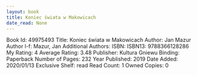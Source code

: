 ```yaml
---
layout: book
title: Koniec świata w Makowicach
date_read: None
---
```


Book Id: 49975493
Title: Koniec świata w Makowicach
Author: Jan Mazur
Author l-f: Mazur, Jan
Additional Authors: 
ISBN: 
ISBN13: 9788366128286
My Rating: 4
Average Rating: 3.48
Publisher: Kultura Gniewu
Binding: Paperback
Number of Pages: 232
Year Published: 2019
Date Added: 2020/01/13
Exclusive Shelf: read
Read Count: 1
Owned Copies: 0

